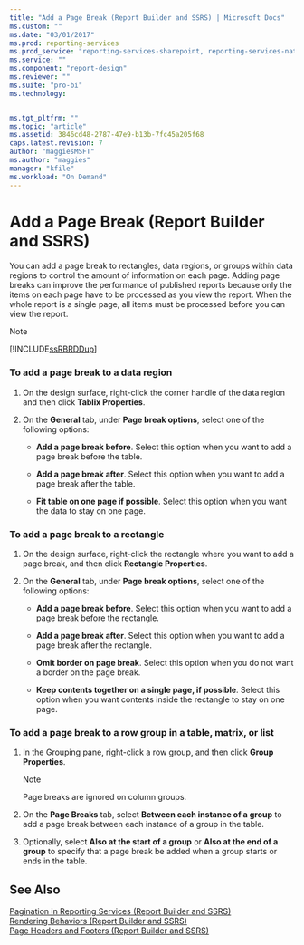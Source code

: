 ```yaml
---
title: "Add a Page Break (Report Builder and SSRS) | Microsoft Docs"
ms.custom: ""
ms.date: "03/01/2017"
ms.prod: reporting-services
ms.prod_service: "reporting-services-sharepoint, reporting-services-native"
ms.service: ""
ms.component: "report-design"
ms.reviewer: ""
ms.suite: "pro-bi"
ms.technology: 


ms.tgt_pltfrm: ""
ms.topic: "article"
ms.assetid: 3846cd48-2787-47e9-b13b-7fc45a205f68
caps.latest.revision: 7
author: "maggiesMSFT"
ms.author: "maggies"
manager: "kfile"
ms.workload: "On Demand"
---
```

# Add a Page Break (Report Builder and SSRS)
  You can add a page break to rectangles, data regions, or groups within data regions to control the amount of information on each page. Adding page breaks can improve the performance of published reports because only the items on each page have to be processed as you view the report. When the whole report is a single page, all items must be processed before you can view the report.  
  
> [!NOTE]  
>  [!INCLUDE[ssRBRDDup](../../includes/ssrbrddup-md.md)]  
  
### To add a page break to a data region  
  
1.  On the design surface, right-click the corner handle of the data region and then click **Tablix Properties**.  
  
2.  On the **General** tab, under **Page break options**, select one of the following options:  
  
    -   **Add a page break before**. Select this option when you want to add a page break before the table.  
  
    -   **Add a page break after**. Select this option when you want to add a page break after the table.  
  
    -   **Fit table on one page if possible**. Select this option when you want the data to stay on one page.  
  
### To add a page break to a rectangle  
  
1.  On the design surface, right-click the rectangle where you want to add a page break, and then click **Rectangle Properties**.  
  
2.  On the **General** tab, under **Page break options**, select one of the following options:  
  
    -   **Add a page break before**. Select this option when you want to add a page break before the rectangle.  
  
    -   **Add a page break after**. Select this option when you want to add a page break after the rectangle.  
  
    -   **Omit border on page break**. Select this option when you do not want a border on the page break.  
  
    -   **Keep contents together on a single page, if possible**. Select this option when you want contents inside the rectangle to stay on one page.  
  
### To add a page break to a row group in a table, matrix, or list  
  
1.  In the Grouping pane, right-click a row group, and then click **Group Properties**.  
  
    > [!NOTE]  
    >  Page breaks are ignored on column groups.  
  
2.  On the **Page Breaks** tab, select **Between each instance of a group** to add a page break between each instance of a group in the table.  
  
3.  Optionally, select **Also at the start of a group** or **Also at the end of a group** to specify that a page break be added when a group starts or ends in the table.  
  
## See Also  
 [Pagination in Reporting Services &#40;Report Builder  and SSRS&#41;](../../reporting-services/report-design/pagination-in-reporting-services-report-builder-and-ssrs.md)   
 [Rendering Behaviors &#40;Report Builder  and SSRS&#41;](../../reporting-services/report-design/rendering-behaviors-report-builder-and-ssrs.md)   
 [Page Headers and Footers &#40;Report Builder and SSRS&#41;](../../reporting-services/report-design/page-headers-and-footers-report-builder-and-ssrs.md)  
  
  
